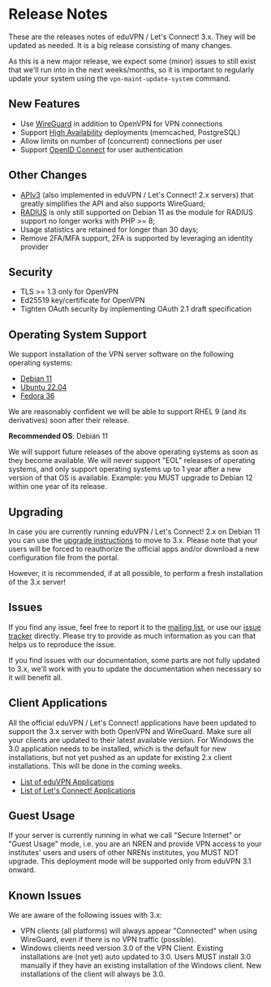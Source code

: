 # Release Notes

These are the releases notes of eduVPN / Let's Connect! 3.x. They will be 
updated as needed. It is a big release consisting of many changes.

As this is a new major release, we expect some (minor) issues to still exist 
that we'll run into in the next weeks/months, so it is important to regularly 
update your system using the `vpn-maint-update-system` command.

## New Features

- Use [WireGuard](https://www.wireguard.com/) in addition to OpenVPN for VPN 
  connections
- Support [High Availability](HA.md) deployments (memcached, PostgreSQL)
- Allow limits on number of (concurrent) connections per user
- Support [OpenID Connect](MOD_AUTH_OPENIDC.md) for user authentication

## Other Changes

- [APIv3](API.md) (also implemented in eduVPN / Let's Connect! 2.x servers) 
  that greatly simplifies the API and also supports WireGuard;
- [RADIUS](RADIUS.md) is only still supported on Debian 11 as the module for 
  RADIUS support no longer works with PHP >= 8;
- Usage statistics are retained for longer than 30 days;
- Remove 2FA/MFA support, 2FA is supported by leveraging an identity provider

## Security

- TLS >= 1.3 only for OpenVPN
- Ed25519 key/certificate for OpenVPN
- Tighten OAuth security by implementing OAuth 2.1 draft specification

## Operating System Support

We support installation of the VPN server software on the following operating 
systems:

- [Debian 11](DEPLOY_DEBIAN.md)
- [Ubuntu 22.04](DEPLOY_DEBIAN.md)
- [Fedora 36](DEPLOY_FEDORA.md)

We are reasonably confident we will be able to support RHEL 9 (and its 
derivatives) soon after their release.

**Recommended OS**: Debian 11

We will support future releases of the above operating systems as soon as they 
become available. We will never support "EOL" releases of operating systems, 
and only support operating systems up to 1 year after a new version of that OS 
is available. Example: you MUST upgrade to Debian 12 within one year of its 
release.

## Upgrading

In case you are currently running eduVPN / Let's Connect! 2.x on Debian 11 you 
can use the [upgrade instructions](FROM_2_TO_3.md) to move to 3.x. Please note 
that your users will be forced to reauthorize the official apps and/or download 
a new configuration file from the portal.

However, it is recommended, if at all possible, to perform a fresh installation 
of the 3.x server!

## Issues

If you find any issue, feel free to report it to the 
[mailing list](https://list.surfnet.nl/mailman/listinfo/eduvpn-deploy), or use 
our [issue tracker](https://todo.sr.ht/~eduvpn/server) directly. Please try to 
provide as much information as you can that helps us to reproduce the issue.

If you find issues with our documentation, some parts are not fully updated to
3.x, we'll work with you to update the documentation when necessary so it will
benefit all.

## Client Applications

All the official eduVPN / Let's Connect! applications have been updated to 
support the 3.x server with both OpenVPN and WireGuard. Make sure all your 
clients are updated to their latest available version. For Windows the 3.0 
application needs to be installed, which is the default for new installations, 
but not yet pushed as an update for existing 2.x client installations. This 
will be done in the coming weeks.

* [List of eduVPN Applications](https://app.eduvpn.org/)
* [List of Let's Connect! Applications](https://app.letsconnect-vpn.org/)

## Guest Usage 

If your server is currently running in what we call "Secure Internet" or 
"Guest Usage" mode, i.e. you are an NREN and provide VPN access to your 
institutes' users and users of other NRENs institutes, you MUST NOT upgrade. 
This deployment mode will be supported only from eduVPN 3.1 onward.

## Known Issues

We are aware of the following issues with 3.x:

* VPN clients (all platforms) will always appear "Connected" when using 
  WireGuard, even if there is no VPN traffic (possible).
* Windows clients need version 3.0 of the VPN Client. Existing installations
  are (not yet) auto updated to 3.0. Users MUST install 3.0 manually if they 
  have an existing installation of the Windows client. New installations of 
  the client will always be 3.0.
